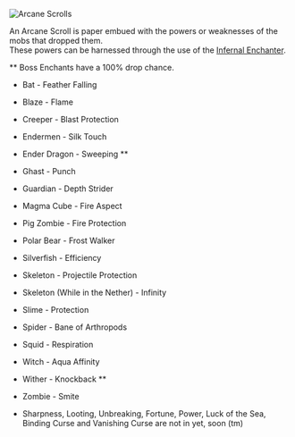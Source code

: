 ![Arcane Scrolls](item:betterwithmods:arcane_scroll)

An Arcane Scroll is paper embued with the powers or weaknesses of the mobs that dropped them.    
These powers can be harnessed through the use of the [Infernal Enchanter](../blocks/infernal_enchanter.md).

** Boss Enchants have a 100% drop chance.

* Bat - Feather Falling

* Blaze - Flame

* Creeper - Blast Protection

* Endermen - Silk Touch

* Ender Dragon - Sweeping **

* Ghast - Punch

* Guardian - Depth Strider

* Magma Cube - Fire Aspect

* Pig Zombie - Fire Protection 

* Polar Bear - Frost Walker

* Silverfish - Efficiency

* Skeleton - Projectile Protection

* Skeleton (While in the Nether) - Infinity

* Slime - Protection

* Spider - Bane of Arthropods

* Squid - Respiration

* Witch - Aqua Affinity

* Wither - Knockback **

* Zombie - Smite

* Sharpness, Looting, Unbreaking, Fortune, Power, Luck of the Sea, Binding Curse and Vanishing Curse are not in yet, soon (tm)  
